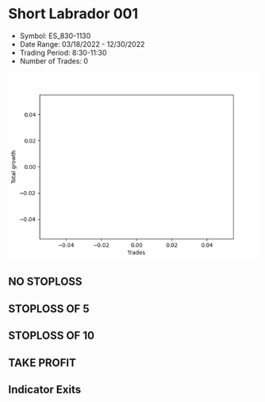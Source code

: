 # Short Labrador 001 
- Symbol: ES_830-1130
- Date Range: 03/18/2022 - 12/30/2022
- Trading Period: 8:30-11:30
- Number of Trades: 0

![Plot](ShortLabrador001ES_830-1130.png)
## NO STOPLOSS














## STOPLOSS OF 5














## STOPLOSS OF 10














## TAKE PROFIT











## Indicator Exits


